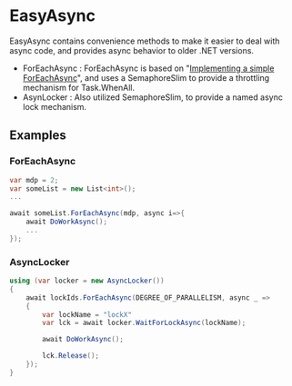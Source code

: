 # EasyAsync
EasyAsync contains convenience methods to make it easier to deal with async code, and provides async behavior to older .NET versions.

* ForEachAsync : ForEachAsync is based on "[Implementing a simple ForEachAsync](https://devblogs.microsoft.com/pfxteam/implementing-a-simple-foreachasync/)", and uses a SemaphoreSlim to provide a throttling mechanism for Task.WhenAll.
* AsynLocker : Also utilized SemaphoreSlim, to provide a named async lock mechanism.

## Examples
### ForEachAsync
```csharp
var mdp = 2;
var someList = new List<int>();
...

await someList.ForEachAsync(mdp, async i=>{
    await DoWorkAsync();
    ...
});
```
### AsyncLocker
```csharp
using (var locker = new AsyncLocker())
{
    await lockIds.ForEachAsync(DEGREE_OF_PARALLELISM, async _ =>
    {
        var lockName = "lockX"
        var lck = await locker.WaitForLockAsync(lockName);

        await DoWorkAsync();

        lck.Release();
    });
}
```



